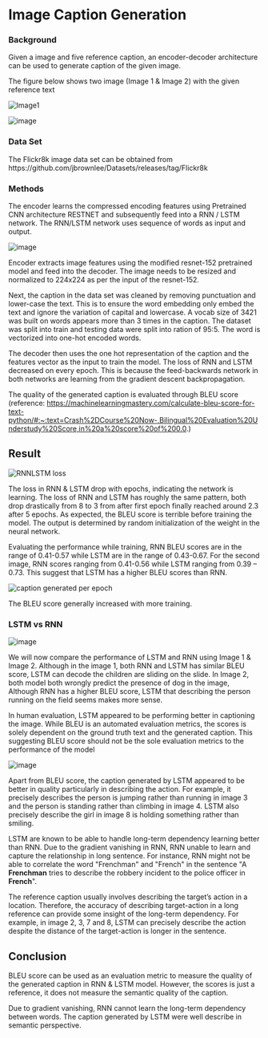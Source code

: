 # Image Caption Generation

<h3>Background</h3>
Given a image and five reference caption, an encoder-decoder architecture can be used to generate caption of the given image.

The figure below shows two image (Image 1 & Image 2) with the given reference text

![Image1](https://user-images.githubusercontent.com/67460572/94655314-f5146480-0330-11eb-8626-10f3b7c66bb5.PNG)

![image](https://user-images.githubusercontent.com/67460572/94655884-dcf11500-0331-11eb-88a8-3e995419a4c5.png)


<h3>Data Set</h3>
The Flickr8k image data set can be obtained from https://github.com/jbrownlee/Datasets/releases/tag/Flickr8k

<h3>Methods</h3>
The encoder learns the compressed encoding features using Pretrained CNN architecture RESTNET and subsequently feed into a RNN / LSTM network.
The RNN/LSTM network uses sequence of words as input and output.

![image](https://user-images.githubusercontent.com/67460572/94655544-55a3a180-0331-11eb-8f86-c2c5d13ca8e2.png)

Encoder extracts image features using the modified resnet-152 pretrained model and feed into the decoder. The image needs to be resized and normalized to 224x224 as per the input of the resnet-152. 

Next, the caption in the data set was cleaned by removing punctuation and lower-case the text. This is to ensure the word embedding only embed the text and ignore the variation of capital and lowercase. A vocab size of 3421 was built on words appears more than 3 times in the caption. The dataset was split into train and testing data were split into ration of 95:5. The word is vectorized into one-hot encoded words.

The decoder then uses the one hot representation of the caption and the features vector as the input to train the model. The loss of RNN and LSTM decreased on every epoch. This is because the feed-backwards network in both networks are learning from the gradient descent backpropagation.

The quality of the generated caption is evaluated through BLEU score (reference: https://machinelearningmastery.com/calculate-bleu-score-for-text-python/#:~:text=Crash%2DCourse%20Now-,Bilingual%20Evaluation%20Understudy%20Score,in%20a%20score%20of%200.0.)


<h2>Result</h2>

![RNNLSTM loss](https://user-images.githubusercontent.com/67460572/94655420-22f9a900-0331-11eb-802f-914d66d21e03.PNG)

The loss in RNN & LSTM drop with epochs, indicating the network is learning. The loss of RNN and LSTM has roughly the same pattern, both drop drastically from 8 to 3 from after first epoch finally reached around 2.3 after 5 epochs. As expected, the BLEU score is terrible before training the model. The output is determined by random initialization of the weight in the neural network.

Evaluating the performance while training, RNN BLEU scores are in the range of 0.41-0.57 while LSTM are in the range of 0.43-0.67. For the second image, RNN scores ranging from 0.41-0.56 while LSTM ranging from 0.39 – 0.73. This suggest that LSTM has a higher BLEU scores than RNN.

![caption generated per epoch](https://user-images.githubusercontent.com/67460572/94650849-0ad25b80-032a-11eb-8811-4de6c0afbb8f.PNG)

The BLEU score generally increased with more training. 

<h3>LSTM vs RNN</h3>

![image](https://user-images.githubusercontent.com/67460572/94655975-04e07880-0332-11eb-8397-9b4174fa9dd6.png)

We will now compare the performance of LSTM and RNN using Image 1 & Image 2. Although in the image 1, both RNN and LSTM has similar BLEU score, LSTM can decode the children are sliding on the slide. In Image 2, both model both wrongly predict the presence of dog in the image, Although RNN has a higher BLEU score, LSTM that describing the person running on the field seems makes more sense.

In human evaluation, LSTM appeared to be performing better in captioning the image. While BLEU is an automated evaluation metrics, the scores is solely dependent on the ground truth text and the generated caption. This suggesting BLEU score should not be the sole evaluation metrics to the performance of the model

![image](https://user-images.githubusercontent.com/67460572/94656149-440ec980-0332-11eb-837e-7877df7bd66f.png)

Apart from BLEU score, the caption generated by LSTM appeared to be better in quality particularly in describing the action. For example, it precisely describes the person is jumping rather than running in image 3 and the person is standing rather than climbing in image 4. LSTM also precisely describe the girl in image 8 is holding something rather than smiling.

LSTM are known to be able to handle long-term dependency learning better than RNN. Due to the gradient vanishing in RNN, RNN unable to learn and capture the relationship in long sentence. For instance, RNN might not be able to correlate the word "Frenchman" and "French" in the sentence "A **Frenchman** tries to describe the robbery incident to the police officer in **French**".

The reference caption usually involves describing the target’s action in a location. Therefore, the accuracy of describing target-action in a long reference can provide some insight of the long-term dependency. For example, in image 2, 3, 7 and 8, LSTM can precisely describe the action despite the distance of the target-action is longer in the sentence.

<h2>Conclusion </h2>
BLEU score can be used as an evaluation metric to measure the quality of the generated caption in RNN & LSTM model. However, the scores is just a reference, it does not measure the semantic quality of the caption.

Due to gradient vanishing, RNN cannot learn the long-term dependency between words. The caption generated by LSTM were well describe in semantic perspective.
